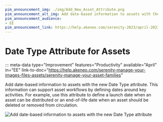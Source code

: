 ```yaml
---
pim_announcement_img: ./img/Add_New_Asset_Attribute.png
pim_announcement_alt_img: Add date-based information to assets with the new Date Type attribute
pim_announcement_audience:
- EE
pim_announcement_link: https://help.akeneo.com/serenity-2023/april-2023-serenity-updates#date-type-attribute-for-assets
---
```


# Date Type Attribute for Assets
::: meta-data type="Improvement" features="Productivity" available="April" in="EE" link-to-doc="https://help.akeneo.com/serenity-manage-your-images-files-assets/serenity-manage-your-asset-families"

Add date-based information to assets with the new Date Type attribute. This information can support asset workflows by defining dates around key activities. For example, use this attribute to define a launch date when an asset can be distributed or an end-of-life date when an asset should be deleted or removed from circulation. 



![Add date-based information to assets with the new Date Type attribute](../img/Add_New_Asset_Attribute.png)
